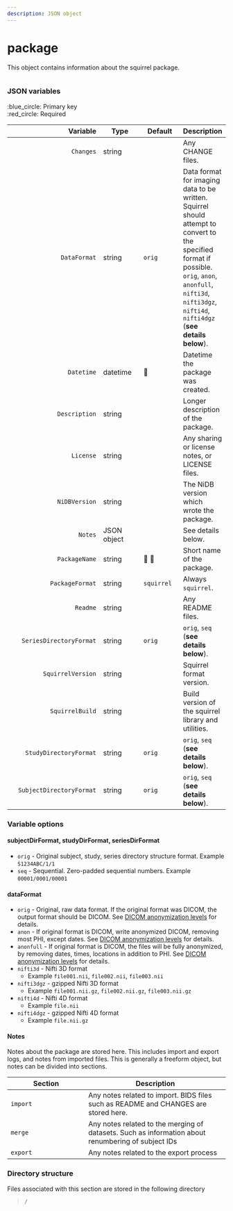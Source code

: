 ```yaml
---
description: JSON object
---
```


# package

This object contains information about the squirrel package.

<figure><img src="https://mermaid.ink/img/pako:eNqVlEFrgzAUx7-KpAgKOspwFwc9bZcxNlhvw8uredasaiSJW6X0uy9RY6vtofVg3j_5_fOS99ADSTlFEpOtgDp33r-SytGP4Fx5b-vPjy7yw3BFQYFnXv7zCdHzNaQ72KI3jPNVVmPBKpTeGM0I3NcoWImVkt5ZPKNM4pCyVDFegWi9mfZ7uJsNV1vBmxoqKFqpE3fKsdLuO6Cy2fxgqlPbwK5bbRjVUKY3GsYrBN9IFL9gDiO9c3GFZZXSy_qKHTxRI90nMql1OUzmbrhc7i_FpGcDi7hubwkfTIMElDJjhemRCS10iZqiGFBOGu26Z30x2En28Ek73YRvfWPPu3MMovdYNXPYixiDjXuDVRPDeAXVFuiMxzdMES-yLAt0tQTfYUhB5iAEtPHj1DTJco9xVoV7rJNS3GKc2ceO3uK1nu7zHA34tFwGvSVeRFE0xOEfoyqPo3pPAlKiKIFR_XM4mK0SonIsMSGxDilm0BQqIUl11GhT6-LjK2WKCxJnUEgMCDSKr9sqJbESDVrohYH-15Qjpb_Ub86tPv4DUcmRwA?type=png" alt=""><figcaption></figcaption></figure>

### JSON variables

:blue\_circle: Primary key\
:red\_circle: Required

<table data-full-width="true"><thead><tr><th width="274" align="right">Variable</th><th width="128.00000000000003">Type</th><th width="119">Default</th><th>Description</th></tr></thead><tbody><tr><td align="right"><code>Changes</code></td><td>string</td><td></td><td>Any CHANGE files.</td></tr><tr><td align="right"><code>DataFormat</code></td><td>string</td><td><code>orig</code></td><td>Data format for imaging data to be written. Squirrel should attempt to convert to the specified format if possible. <code>orig</code>, <code>anon</code>, <code>anonfull</code>, <code>nifti3d</code>, <code>nifti3dgz</code>, <code>nifti4d</code>, <code>nifti4dgz</code> (<strong>see details below</strong>).</td></tr><tr><td align="right"><code>Datetime</code></td><td>datetime</td><td><span data-gb-custom-inline data-tag="emoji" data-code="1f534">🔴</span> </td><td>Datetime the package was created.</td></tr><tr><td align="right"><code>Description</code></td><td>string</td><td></td><td>Longer description of the package.</td></tr><tr><td align="right"><code>License</code></td><td>string</td><td></td><td>Any sharing or license notes, or LICENSE files.</td></tr><tr><td align="right"><code>NiDBVersion</code></td><td>string</td><td></td><td>The NiDB version which wrote the package.</td></tr><tr><td align="right"><code>Notes</code></td><td>JSON object</td><td></td><td>See details below.</td></tr><tr><td align="right"><code>PackageName</code></td><td>string</td><td><span data-gb-custom-inline data-tag="emoji" data-code="1f534">🔴</span> <span data-gb-custom-inline data-tag="emoji" data-code="1f535">🔵</span></td><td>Short name of the package.</td></tr><tr><td align="right"><code>PackageFormat</code></td><td>string</td><td><code>squirrel</code></td><td>Always <code>squirrel</code>.</td></tr><tr><td align="right"><code>Readme</code></td><td>string</td><td></td><td>Any README files.</td></tr><tr><td align="right"><code>SeriesDirectoryFormat</code></td><td>string</td><td><code>orig</code></td><td><code>orig</code>, <code>seq</code> (<strong>see details below</strong>).</td></tr><tr><td align="right"><code>SquirrelVersion</code></td><td>string</td><td></td><td>Squirrel format version.</td></tr><tr><td align="right"><code>SquirrelBuild</code></td><td>string</td><td></td><td>Build version of the squirrel library and utilities.</td></tr><tr><td align="right"><code>StudyDirectoryFormat</code></td><td>string</td><td><code>orig</code></td><td><code>orig</code>, <code>seq</code> (<strong>see details below</strong>).</td></tr><tr><td align="right"><code>SubjectDirectoryFormat</code></td><td>string</td><td><code>orig</code></td><td><code>orig</code>, <code>seq</code> (<strong>see details below</strong>).</td></tr></tbody></table>

### Variable options

#### subjectDirFormat, studyDirFormat, seriesDirFormat

* `orig` - Original subject, study, series directory structure format. Example `S1234ABC/1/1`
* `seq` - Sequential. Zero-padded sequential numbers. Example `00001/0001/00001`

#### dataFormat

* `orig` - Original, raw data format. If the original format was DICOM, the output format should be DICOM. See [DICOM anonymization levels](../../../specifications/dicom-anonymization.md) for details.
* `anon` - If original format is DICOM, write anonymized DICOM, removing most PHI, except dates. See [DICOM anonymization levels](../../../specifications/dicom-anonymization.md) for details.
* `anonfull` - If original format is DICOM, the files will be fully anonymized, by removing dates, times, locations in addition to PHI. See [DICOM anonymization levels](../../../specifications/dicom-anonymization.md) for details.
* `nifti3d` - Nifti 3D format
  * Example `file001.nii`, `file002.nii`, `file003.nii`
* `nifti3dgz` - gzipped Nifti 3D format
  * Example `file001.nii.gz`, `file002.nii.gz`, `file003.nii.gz`
* `nifti4d` - Nifti 4D format
  * Example `file.nii`
* `nifti4dgz` - gzipped Nifti 4D format
  * Example `file.nii.gz`

#### Notes

Notes about the package are stored here. This includes import and export logs, and notes from imported files. This is generally a freeform object, but notes can be divided into sections.

<table><thead><tr><th width="163">Section</th><th>Description</th></tr></thead><tbody><tr><td><code>import</code></td><td>Any notes related to import. BIDS files such as README and CHANGES are stored here.</td></tr><tr><td><code>merge</code></td><td>Any notes related to the merging of datasets. Such as information about renumbering of subject IDs</td></tr><tr><td><code>export</code></td><td>Any notes related to the export process</td></tr></tbody></table>

### Directory structure

Files associated with this section are stored in the following directory

> `/`
